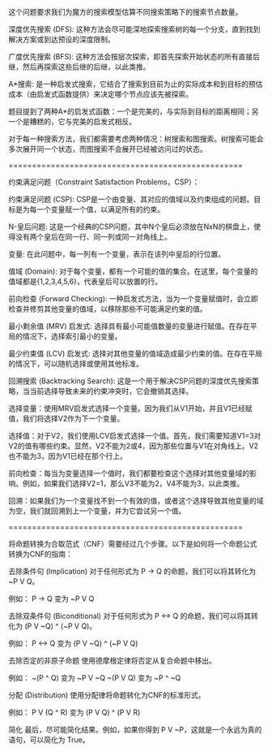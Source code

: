 
这个问题要求我们为魔方的搜索模型估算不同搜索策略下的搜索节点数量。

深度优先搜索 (DFS): 这种方法会尽可能深地探索搜索树的每一个分支，直到找到解决方案或到达预设的深度限制。

广度优先搜索 (BFS): 这种方法会按层次探索，即首先探索开始状态的所有直接后继，然后再探索这些后继的后继，以此类推。

A*搜索: 是一种启发式搜索，它结合了搜索到目前为止的实际成本和到目标的预估成本（由启发式函数提供）来决定哪个节点应该先被探索。

题目提到了两种A*的启发式函数：一个是完美的，与实际到目标的距离相同；另一个是糟糕的，它与完美的启发式相反。

对于每一种搜索方法，我们都需要考虑两种情况：树搜索和图搜索。树搜索可能会多次展开同一个状态，而图搜索不会展开已经被访问过的状态。

==================================================

约束满足问题（Constraint Satisfaction Problems，CSP）：

约束满足问题 (CSP):
CSP是一个由变量、其对应的值域以及约束组成的问题。目标是为每一个变量赋一个值，以满足所有的约束。

N-皇后问题:
这是一个经典的CSP问题，其中N个皇后必须放在NxN的棋盘上，使得没有两个皇后在同一行、同一列或同一对角线上。

变量:
在此问题中，每一列有一个变量，表示在该列中皇后的行位置。

值域 (Domain):
对于每个变量，都有一个可能的值的集合。在这里，每个变量的值域都是{1,2,3,4,5,6}，代表皇后可以放置的行。

前向检查 (Forward Checking):
一种启发式方法，当为一个变量赋值时，会立即检查并修剪其他变量的值域，以移除那些不可能满足约束的值。

最小剩余值 (MRV) 启发式:
选择具有最小可能值数量的变量进行赋值。在存在平局的情况下，选择索引最小的变量。

最少约束值 (LCV) 启发式:
选择对其他变量的值域造成最少约束的值。在存在平局的情况下，可以随机选择或使用其他标准。

回溯搜索 (Backtracking Search):
这是一个用于解决CSP问题的深度优先搜索策略，当当前选择导致未来的约束冲突时，它会撤销其选择。

选择变量：使用MRV启发式选择一个变量。因为我们从V1开始，并且V1已经赋值，我们将选择V2作为下一个变量。

选择值：对于V2，我们使用LCV启发式选择一个值。首先，我们需要知道V1=3对V2的值有哪些约束。显然，V2不能为2或4，因为那些位置与V1在对角线上。V2也不能为3，因为V1已经在那个行上。

前向检查：每当为变量选择一个值时，我们都要检查这个选择对其他变量域的影响。例如，如果我们选择V2=1，那么V3不能为2，V4不能为3，以此类推。

回溯：如果我们为一个变量找不到一个有效的值，或者这个选择导致其他变量的域为空，我们就回溯到上一个变量，并为它尝试另一个值。

==================================================



将命题转换为合取范式（CNF）需要经过几个步骤。以下是如何将一个命题公式转换为CNF的指南：

去除条件句 (Implication)
对于任何形式为 P -> Q 的命题，我们可以将其转化为 ~P V Q。

例如：
P -> Q 变为 ~P V Q

去除双条件句 (Biconditional)
对于任何形式为 P <-> Q 的命题，我们可以将其转化为 (P V ~Q) ^ (~P V Q)。

例如：
P <-> Q 变为 (P V ~Q) ^ (~P V Q)

去除否定的非原子命题
使用德摩根定律将否定从复合命题中移出。

例如：
~(P ^ Q) 变为 ~P V ~Q
~(P V Q) 变为 ~P ^ ~Q

分配 (Distribution)
使用分配律将命题转化为CNF的标准形式。

例如：
P V (Q ^ R) 变为 (P V Q) ^ (P V R)

简化
最后，尽可能简化结果。例如，如果你得到 P V ~P，这就是一个永远为真的语句，可以简化为 True。
